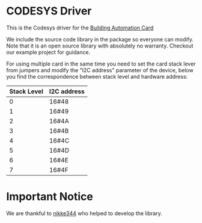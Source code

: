  # CODESYS Driver

This is the Codesys driver for the [Building Automation Card](https://sequentmicrosystems.com/products/raspberry-pi-building-automation)

We include the source code library in the package so everyone can modify. Note that it is an open source library with absolutely no warranty.
Checkout our example project for guidance.

For using multiple card in the same time you need to set the card stack lever from jumpers and modify the "I2C address" parameter of the  device, below you find the correspondence between stack level and hardware address:

| Stack Level | I2C address |
| --- | --- |
| 0 | 16#48 |
| 1 | 16#49 |
| 2 | 16#4A |
| 3 | 16#4B |
| 4 | 16#4C |
| 5 | 16#4D |
| 6 | 16#4E |
| 7 | 16#4F |

 # Important Notice
We are thankful to [nikke344](https://github.com/nikke344) who helped to develop the library.
